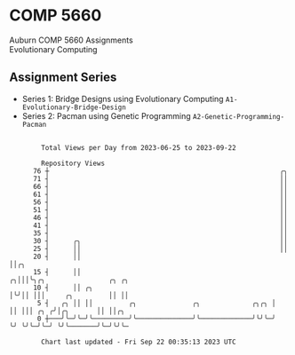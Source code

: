 # COMP 5660
Auburn COMP 5660 Assignments  
Evolutionary Computing

## Assignment Series
- Series 1: Bridge Designs using Evolutionary Computing `A1-Evolutionary-Bridge-Design`
- Series 2: Pacman using Genetic Programming `A2-Genetic-Programming-Pacman`

```

        Total Views per Day from 2023-06-25 to 2023-09-22

        Repository Views
      76 ┼                                                          ╭╮
      71 ┤                                                          ││
      66 ┤                                                          ││
      61 ┤                                                          ││
      56 ┤                                                          ││
      51 ┤                                                          ││
      46 ┤                                                          ││
      41 ┤                                                          ││
      35 ┤                                                          ││
      30 ┤      ╭╮                                                  ││
      25 ┤      ││                                                  ││
      20 ┤      ││                                                  ││╭╮
      15 ┤      ││                                                ╭╮│││╰╮╭╮                ╭╮ ╭╮
      10 ┤      ││ ╭╮                                             │╰╯││ │││     ╭╮         ││ ││
       5 ┤   ╭╮ ││ ││         ╭╮              ╭╮             ╭╮╭╮ │  ││ │││ ╭╮ ╭╯│╭╮       ││ ││╭╮
       0 ┼───╯╰─╯╰─╯╰─────────╯╰──────────────╯╰─────────────╯╰╯╰─╯  ╰╯ ╰╯╰─╯╰─╯ ╰╯╰───────╯╰─╯╰╯╰─

        Chart last updated - Fri Sep 22 00:35:13 2023 UTC
        
```
